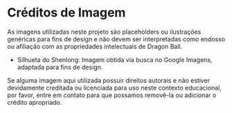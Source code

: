 # Créditos de Imagem

As imagens utilizadas neste projeto são placeholders ou ilustrações genéricas para fins de design e não devem ser interpretadas como endosso ou afiliação com as propriedades intelectuais de Dragon Ball.

- Silhueta do Shenlong: Imagem obtida via busca no Google Imagens, adaptada para fins de design.

Se alguma imagem aqui utilizada possuir direitos autorais e não estiver devidamente creditada ou licenciada para uso neste contexto educacional, por favor, entre em contato para que possamos removê-la ou adicionar o crédito apropriado.


